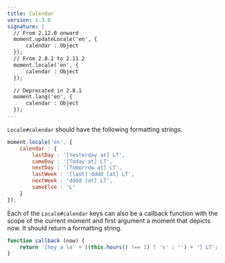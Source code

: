 ```yaml
---
title: Calendar
version: 1.3.0
signature: |
  // From 2.12.0 onward
  moment.updateLocale('en', {
      calendar : Object
  });
  // From 2.8.1 to 2.11.2
  moment.locale('en', {
      calendar : Object
  });

  // Deprecated in 2.8.1
  moment.lang('en', {
      calendar : Object
  });
---
```



`Locale#calendar` should have the following formatting strings.

```javascript
moment.locale('en', {
    calendar : {
        lastDay : '[Yesterday at] LT',
        sameDay : '[Today at] LT',
        nextDay : '[Tomorrow at] LT',
        lastWeek : '[last] dddd [at] LT',
        nextWeek : 'dddd [at] LT',
        sameElse : 'L'
    }
});
```

Each of the `Locale#calendar` keys can also be a callback function with the
scope of the current moment and first argument a moment that depicts now. It
should return a formatting string.

```javascript
function callback (now) {
    return '[hoy a la' + ((this.hours() !== 1) ? 's' : '') + '] LT';
}
```
